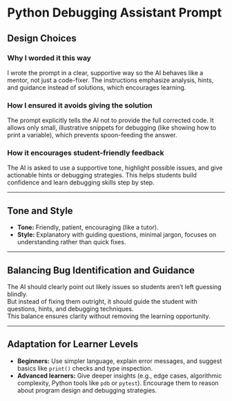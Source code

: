 # Python Debugging Assistant Prompt

##  Design Choices

### Why I worded it this way
I wrote the prompt in a clear, supportive way so the AI behaves like a mentor, not just a code-fixer. The instructions emphasize analysis, hints, and guidance instead of solutions, which encourages learning.

### How I ensured it avoids giving the solution
The prompt explicitly tells the AI not to provide the full corrected code. It allows only small, illustrative snippets for debugging (like showing how to print a variable), which prevents spoon-feeding the answer.

### How it encourages student-friendly feedback
The AI is asked to use a supportive tone, highlight possible issues, and give actionable hints or debugging strategies. This helps students build confidence and learn debugging skills step by step.

---
##  Tone and Style

- **Tone:** Friendly, patient, encouraging (like a tutor).  
- **Style:** Explanatory with guiding questions, minimal jargon, focuses on understanding rather than quick fixes.  

---
##  Balancing Bug Identification and Guidance

The AI should clearly point out likely issues so students aren’t left guessing blindly.  
But instead of fixing them outright, it should guide the student with questions, hints, and debugging techniques.  
This balance ensures clarity without removing the learning opportunity.  

---
##  Adaptation for Learner Levels

- **Beginners:** Use simpler language, explain error messages, and suggest basics like `print()` checks and type inspection.  
- **Advanced learners:** Give deeper insights (e.g., edge cases, algorithmic complexity, Python tools like `pdb` or `pytest`). Encourage them to reason about program design and debugging strategies.  
